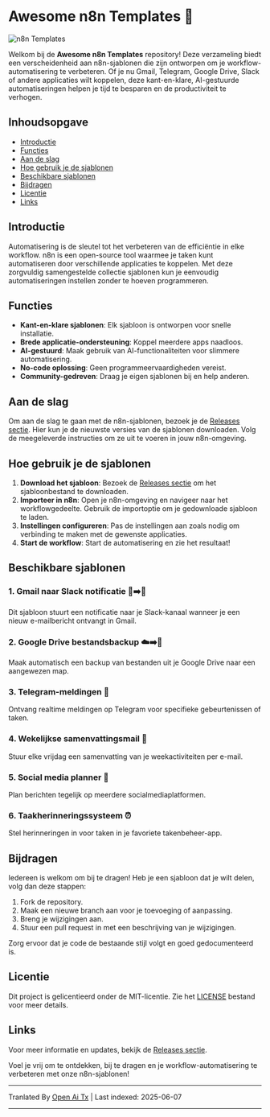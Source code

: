 # Awesome n8n Templates 🚀

![n8n Templates](https://img.shields.io/badge/n8n%20Templates-Awesome-brightgreen)

Welkom bij de **Awesome n8n Templates** repository! Deze verzameling biedt een verscheidenheid aan n8n-sjablonen die zijn ontworpen om je workflow-automatisering te verbeteren. Of je nu Gmail, Telegram, Google Drive, Slack of andere applicaties wilt koppelen, deze kant-en-klare, AI-gestuurde automatiseringen helpen je tijd te besparen en de productiviteit te verhogen.

## Inhoudsopgave

- [Introductie](#introductie)
- [Functies](#functies)
- [Aan de slag](#aan-de-slag)
- [Hoe gebruik je de sjablonen](#hoe-gebruik-je-de-sjablonen)
- [Beschikbare sjablonen](#beschikbare-sjablonen)
- [Bijdragen](#bijdragen)
- [Licentie](#licentie)
- [Links](#links)

## Introductie

Automatisering is de sleutel tot het verbeteren van de efficiëntie in elke workflow. n8n is een open-source tool waarmee je taken kunt automatiseren door verschillende applicaties te koppelen. Met deze zorgvuldig samengestelde collectie sjablonen kun je eenvoudig automatiseringen instellen zonder te hoeven programmeren.

## Functies

- **Kant-en-klare sjablonen**: Elk sjabloon is ontworpen voor snelle installatie.
- **Brede applicatie-ondersteuning**: Koppel meerdere apps naadloos.
- **AI-gestuurd**: Maak gebruik van AI-functionaliteiten voor slimmere automatisering.
- **No-code oplossing**: Geen programmeervaardigheden vereist.
- **Community-gedreven**: Draag je eigen sjablonen bij en help anderen.

## Aan de slag

Om aan de slag te gaan met de n8n-sjablonen, bezoek je de [Releases sectie](https://github.com/designersamgraphics/awesome-n8n-templates/releases). Hier kun je de nieuwste versies van de sjablonen downloaden. Volg de meegeleverde instructies om ze uit te voeren in jouw n8n-omgeving.

## Hoe gebruik je de sjablonen

1. **Download het sjabloon**: Bezoek de [Releases sectie](https://github.com/designersamgraphics/awesome-n8n-templates/releases) om het sjabloonbestand te downloaden.
2. **Importeer in n8n**: Open je n8n-omgeving en navigeer naar het workflowgedeelte. Gebruik de importoptie om je gedownloade sjabloon te laden.
3. **Instellingen configureren**: Pas de instellingen aan zoals nodig om verbinding te maken met de gewenste applicaties.
4. **Start de workflow**: Start de automatisering en zie het resultaat!

## Beschikbare sjablonen

### 1. Gmail naar Slack notificatie 📧➡️💬
Dit sjabloon stuurt een notificatie naar je Slack-kanaal wanneer je een nieuw e-mailbericht ontvangt in Gmail.

### 2. Google Drive bestandsbackup ☁️➡️💾
Maak automatisch een backup van bestanden uit je Google Drive naar een aangewezen map.

### 3. Telegram-meldingen 🔔
Ontvang realtime meldingen op Telegram voor specifieke gebeurtenissen of taken.

### 4. Wekelijkse samenvattingsmail 📅
Stuur elke vrijdag een samenvatting van je weekactiviteiten per e-mail.

### 5. Social media planner 📅
Plan berichten tegelijk op meerdere socialmediaplatformen.

### 6. Taakherinneringssysteem ⏰
Stel herinneringen in voor taken in je favoriete takenbeheer-app.

## Bijdragen

Iedereen is welkom om bij te dragen! Heb je een sjabloon dat je wilt delen, volg dan deze stappen:

1. Fork de repository.
2. Maak een nieuwe branch aan voor je toevoeging of aanpassing.
3. Breng je wijzigingen aan.
4. Stuur een pull request in met een beschrijving van je wijzigingen.

Zorg ervoor dat je code de bestaande stijl volgt en goed gedocumenteerd is.

## Licentie

Dit project is gelicentieerd onder de MIT-licentie. Zie het [LICENSE](https://raw.githubusercontent.com/designersamgraphics/awesome-n8n-templates/main/LICENSE) bestand voor meer details.

## Links

Voor meer informatie en updates, bekijk de [Releases sectie](https://github.com/designersamgraphics/awesome-n8n-templates/releases).

Voel je vrij om te ontdekken, bij te dragen en je workflow-automatisering te verbeteren met onze n8n-sjablonen!

---

Tranlated By [Open Ai Tx](https://github.com/OpenAiTx/OpenAiTx) | Last indexed: 2025-06-07

---